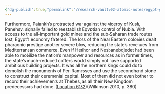 ```yaml
---
{"dg-publish":true,"permalink":"/research-vault/02-atomic-notes/egypt-grows-more-insular-because-of-trade-losses-in-the-21st-dynasty/"}
---
```


Furthermore, Paiankh’s protracted war against the viceroy of Kush, Panehsy, signally failed to reestablish Egyptian control of Nubia. With access to the all-important gold mines and the sub-Saharan trade routes lost, Egypt’s economy faltered. The loss of the Near Eastern colonies dealt pharaonic prestige another severe blow, reducing the state’s revenues from Mediterranean commerce. Even if Herihor and Nesbanebdjedet had been able to mobilize the nation’s manpower and resources as in former times, the state’s much-reduced coffers would simply not have supported ambitious building projects. It was all the northern kings could do to demolish the monuments of Per-Ramesses and use the secondhand stone to construct their ceremonial capital. Most of them did not even bother to record their achievements at Thebes, as all their New Kingdom predecessors had done. ([Location 6182](https://readwise.io/to_kindle?action=open&asin=B004FGMZAI&location=6182))(Wilkinson 2010, p. 380)